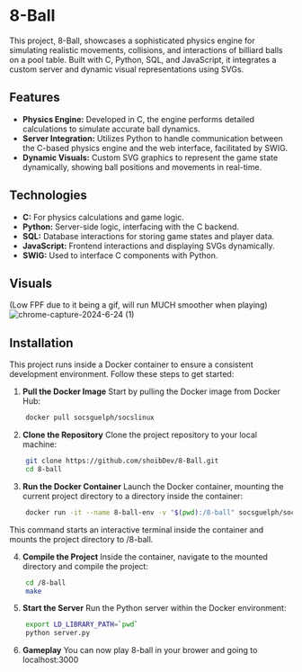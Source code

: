 
# 8-Ball

This project, 8-Ball, showcases a sophisticated physics engine for simulating realistic movements, collisions, and interactions of billiard balls on a pool table. Built with C, Python, SQL, and JavaScript, it integrates a custom server and dynamic visual representations using SVGs.



## Features
- **Physics Engine:** Developed in C, the engine performs detailed calculations to simulate accurate ball dynamics.
- **Server Integration:** Utilizes Python to handle communication between the C-based physics engine and the web interface, facilitated by SWIG.
- **Dynamic Visuals:** Custom SVG graphics to represent the game state dynamically, showing ball positions and movements in real-time.
## Technologies
- **C:** For physics calculations and game logic.
- **Python:** Server-side logic, interfacing with the C backend.
- **SQL:** Database interactions for storing game states and player data.
- **JavaScript:** Frontend interactions and displaying SVGs dynamically.
- **SWIG:** Used to interface C components with Python.

## Visuals
(Low FPF due to it being a gif, will run MUCH smoother when playing)
![chrome-capture-2024-6-24 (1)](https://github.com/shoibDev/8-Ball/assets/86535871/46392146-413b-4c93-a8de-c3d4f33a8320)


## Installation

This project runs inside a Docker container to ensure a consistent development environment. Follow these steps to get started:

1. **Pull the Docker Image**
Start by pulling the Docker image from Docker Hub:
```bash
    docker pull socsguelph/socslinux
```

2. **Clone the Repository**
Clone the project repository to your local machine:
```bash
    git clone https://github.com/shoibDev/8-Ball.git
    cd 8-ball
```

3. **Run the Docker Container**
Launch the Docker container, mounting the current project directory to a directory inside the container:
```bash
    docker run -it --name 8-ball-env -v "$(pwd):/8-ball" socsguelph/socslinux
```
This command starts an interactive terminal inside the container and mounts the project directory to /8-ball.

4. **Compile the Project**
Inside the container, navigate to the mounted directory and compile the project:
```bash
    cd /8-ball
    make
```

5. **Start the Server**
Run the Python server within the Docker environment:
```bash
    export LD_LIBRARY_PATH=`pwd`
    python server.py
```

6. **Gameplay**
You can now play 8-ball in your brower and going to localhost:3000
